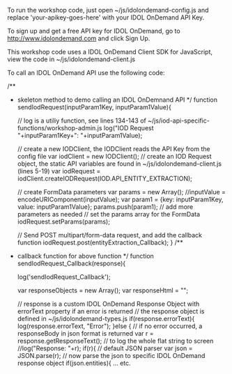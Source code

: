 To run the workshop code, just open ~/js/idolondemand-config.js and replace 'your-apikey-goes-here' with your IDOL OnDemand API Key.

To sign up and get a free API key for IDOL OnDemand, go to http://www.idolondemand.com and click Sign Up.

This workshop code uses a IDOL OnDemand Client SDK for JavaScript, view the code in ~/js/idolondemand-client.js

To call an IDOL OnDemand API use the following code:

/**
 * skeleton method to demo calling an IDOL OnDemnand API
 */
function sendIodRequest(inputParam1Key, inputParam1Value){

	// log is a utiliy function, see lines 134-143 of ~/js/iod-api-specific-functions/workshop-admin.js
	log("IOD Request<br>"+inputParam1Key+": "+inputParam1Value);
		
	// create a new IODClient, the IODClient reads the API Key from the config file
	var iodClient = new IODClient();
    // create an IOD Request object, the static API variables are found in ~/js/idolondemand-client.js (lines 5-19)
    var iodRequest =  iodClient.createIODRequest(IOD.API_ENTITY_EXTRACTION);
    
	// create FormData parameters
    var params = new Array();
	//inputValue = encodeURIComponent(inputValue);
	var param1 = {key: inputParam1Key, value: inputParam1Value};
	params.push(param1);
	// add more parameters as needed
	// set the params array for the FormData
	iodRequest.setParams(params);
    
	// Send POST multipart/form-data request, and add the callback function
    iodRequest.post(entityExtraction_Callback);
}
/**
 * callback function for above function
 */
function sendIodRequest_Callback(response){
	
	log('sendIodRequest_Callback');
	
	var responseObjects = new Array();
	var responseHtml = "";
	
	// response is a custom IDOL OnDemand Response Object with errorText property if an error is returned
	// the response object is defined in ~/js/idolondemand-types.js
	if(response.errorText){
		log(response.errorText, "Error");
	}else {
		// if no error occurred, a responseBody in json format is returned
		var r = response.getResponseText();
		// to log the whole flat string to screen
		//log("Response: "+r);
		if(r){
			// default JSON parser
			var json = JSON.parse(r);
			// now parse the json to specific IDOL OnDemand response object
			if(json.entities){ 
            ... 
			etc.